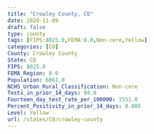 ```yaml
---
title: "Crowley County, CO"
date: 2020-11-09
draft: false
type: county
tags: [FIPS:8025.0,FEMA:8.0,Non-core,Yellow]
categories: [CO]
County: Crowley County
State: CO
FIPS: 8025.0
FEMA_Region: 8.0
Population: 6061.0
NCHS_Urban_Rural_Classification: Non-core
Tests_in_prior_14_days: 94.0
Fourteen_day_test_rate_per_100000: 1551.0
Percent_Positivity_in_prior_14_days: 0.085
Level: Yellow
url: /states/CO/crowley-county
---
```




